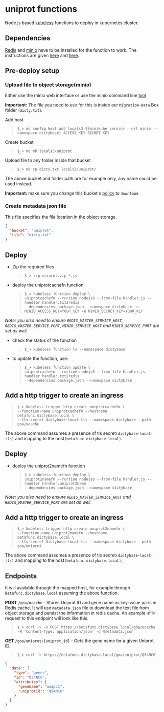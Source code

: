 # uniprot functions

Node.js based [kubeless](https://kubeless.io) functions to deploy in kubernetes cluster.

## Dependencies

[Redis](https://redis.io) and [minio](https://minio.io) have to be installed
for the function to work. The instructions are given
[here](https://github.com/dictyBase/Migration/blob/master/deploy.md#redis) and
[here](https://github.com/dictyBase/Migration/blob/master/deploy.md#object-storages3-compatible).

## Pre-deploy setup

### Upload file to object storage(minio)

Either use the minio web interface or use the minio command line
[tool](https://docs.minio.io/docs/minio-client-quickstart-guide.html)

**Important:** The file you need to use for this is inside our `Migration-Data` Box folder (`dicty.txt`).

Add host

> `$_> mc config host add locals3 $(minikube service --url minio --namespace dictybase) ACCESS_KEY SECRET_KEY`

Create bucket

> `$_> mc mb locals3/uniprot`

Upload file to any folder inside that bucket

> `$_> mc cp dicty.txt locals3/uniprot/`

The above bucket and folder path are for example only, any name could be used instead.

**Important:** make sure you change this bucket's [policy](https://docs.minio.io/docs/minio-client-complete-guide#policy) to `download`.

### Create metadata json file

This file specifies the file location in the object storage.

```json
{
  "bucket": "uniprot",
  "file": "dicty.txt"
}
```

## Deploy

- Zip the required files

  > `$_> zip uniprot.zip *.js`

- deploy the uniprotcachefn function

  > `$_> kubeless function deploy \`  
  > `uniprotcachefn --runtime nodejs8 --from-file handler.js --handler handler.txt2redis`  
  > `--dependencies package.json --namespace dictybase -e MINIO_ACCESS_KEY=YOUR_KEY -e MINIO_SECRET_KEY=YOUR_KEY`

<em>Note: you also need to ensure `REDIS_MASTER_SERVICE_HOST`, `REDIS_MASTER_SERVICE_PORT`, `MINIO_SERVICE_HOST` and `MINIO_SERVICE_PORT` are set as well.</em>

- check the status of the function

  > `$_> kubeless function ls --namespace dictybase`

- to update the function, use:
  > `$_> kubeless function update \`  
  > `uniprotcachefn --runtime nodejs8 --from-file handler.js --handler handler.txt2redis`  
  > `--dependencies package.json --namespace dictybase`

## Add a http trigger to create an ingress

> `$_> kubeless trigger http create uniprotcachefn \`  
> `--function-name uniprotcachefn --hostname betafunc.dictybase.local \`  
> `--tls-secret dictybase-local-tls --namespace dictybase --path goa/ucache`

The above command assumes a presence of tls secret`(dictybase-local-tls)` and mapping
to the host`(betafunc.dictybase.local)`.

## Deploy

- deploy the uniprot2namefn function

  > `$_> kubeless function deploy \`  
  > `uniprot2namefn --runtime nodejs8 --from-file handler.js --handler handler.uniprot2name`  
  > `--dependencies package.json --namespace dictybase`

<em>Note: you also need to ensure `REDIS_MASTER_SERVICE_HOST` and `REDIS_MASTER_SERVICE_PORT` are set as well.</em>

## Add a http trigger to create an ingress

> `$_> kubeless trigger http create uniprot2namefn \`  
> `--function-name uniprot2namefn --hostname betafunc.dictybase.local \`  
> `--tls-secret dictybase-local-tls --namespace dictybase --path goa/uniprot`

The above command assumes a presence of tls secret`(dictybase-local-tls)` and mapping
to the host`(betafunc.dictybase.local)`.

## Endpoints

It will available through the mapped host, for example through
`betafunc.dictybase.local` assuming the above function.

**POST** `/goa/ucache` - Stores Uniprot ID and gene name as key-value pairs in Redis cache.
It will use `metadata.json` file to download the text file from object storage and
persist the information in redis cache. An example `HTTP` request to this endpoint
will look like this.

> `$_> curl -k -X POST https://betafunc.dictybase.local/goa/ucache -H 'Content-Type: application/json' -d @metadata.json`

**GET** `/goa/uniprot/{uniprot_id}` - Gets the gene name for a given Uniprot ID.

> `$_> curl -k https://betafunc.dictybase.local/goa/uniprot/Q54NC6`

```json
{
  "data": {
    "type": "genes",
    "id": "Q54NC6",
    "attributes": {
      "geneName": "anapc1",
      "uniprotId": "Q54NC6"
    }
  }
}
```

